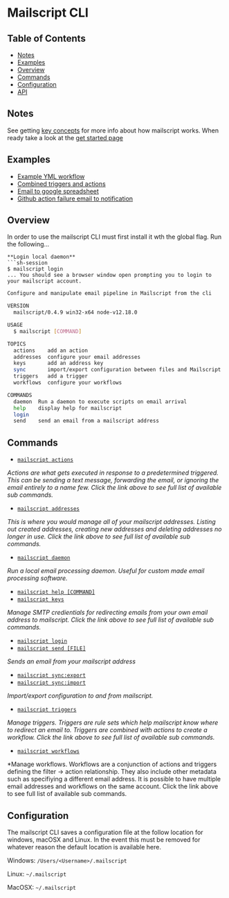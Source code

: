 # Mailscript CLI
## Table of Contents
* [Notes](#notes)
* [Examples](#examples)
* [Overview](#overview)
* [Commands](#commands)
* [Configuration](#configuration)
* [API](API.md)


## Notes
See getting [key concepts](key-concepts.md) for more info about how mailscript works. When ready take a look at the [get started page](get-started.md)

## Examples
- [Example YML workflow](annotated-workflow.yml)
- [Combined triggers and actions](combined.md)
- [Email to google spreadsheet](https://github.com/mailscript/template-email-to-google-spreadsheet)
- [Github action failure email to notification](https://github.com/mailscript/template-github-action-failure-to-notification)


## Overview

In order to use the mailscript CLI must first install it wth the global flag. Run the following...
```
**Login local daemon**
```sh-session
$ mailscript login
... You should see a browser window open prompting you to login to your mailscript account.
```

```sh
Configure and manipulate email pipeline in Mailscript from the cli

VERSION
  mailscript/0.4.9 win32-x64 node-v12.18.0

USAGE
  $ mailscript [COMMAND]

TOPICS
  actions    add an action
  addresses  configure your email addresses
  keys       add an address key
  sync       import/export configuration between files and Mailscript
  triggers   add a trigger
  workflows  configure your workflows

COMMANDS
  daemon  Run a daemon to execute scripts on email arrival
  help    display help for mailscript
  login
  send    send an email from a mailscript address
```

## Commands

* [`mailscript actions`](actions.md)

*Actions are what gets executed in response to a predetermined triggered. This can be sending a text message, forwarding the email, or ignoring the email entirely to a name few. Click the link above to see full list of available sub commands.*

* [`mailscript addresses`](addresses.md)

*This is where you would manage all of your mailscript addresses. Listing out created addresses, creating new addresses and deleting addresses no longer in use. Click the link above to see full list of available sub commands.*
* [`mailscript daemon`](misc.md#daemon)

*Run a local email processing daemon. Useful for custom made email processing software.*

* [`mailscript help [COMMAND]`](misc.md#help)
* [`mailscript keys`](keys.md)

*Manage SMTP credientials for redirecting emails from your own email address to mailscript. Click the link above to see full list of available sub commands.*


* [`mailscript login`](misc.md#login)
* [`mailscript send [FILE]`](misc.md#send)

*Sends an email from your mailscript address*

* [`mailscript sync:export`](sync.md#mailscript-syncexport)
* [`mailscript sync:import`](sync.md#mailscript-syncimport)

*Import/export configuration to and from mailscript.*

* [`mailscript triggers`](triggers.md)

*Manage triggers. Triggers are rule sets which help mailscript know where to redirect an email to. Triggers are combined with actions to create a workflow. Click the link above to see full list of available sub commands.*

* [`mailscript workflows`](workflows.md)

*Manage workflows. Workflows are a conjunction of actions and triggers defining the filter -> action relationship. They also include other metadata such as specifiying a different email address. It is possible to have multiple email addresses and workflows on the same account. Click the link above to see full list of available sub commands.

## Configuration
The mailscript CLI saves a configuration file at the follow location for windows, macOSX and Linux. In the event this must be removed for whatever reason the default location is available here.

Windows: `/Users/<Username>/.mailscript`

Linux: `~/.mailscript`

MacOSX: `~/.mailscript`